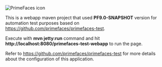 ![PrimeFaces icon](https://www.primefaces.org/wp-content/uploads/2016/10/prime_logo_new.png)

This is a webapp maven project that used <strong>PF9.0-SNAPSHOT</strong> version for automation test purposes based on https://github.com/primefaces/primefaces-test.

Execute with <strong>mvn jetty:run</strong> command and hit <strong>http://localhost:8080/primefaces-test-webapp</strong> to run the page.

Refer to https://github.com/primefaces/primefaces-test for more details about the configuration of this application.
